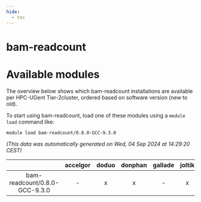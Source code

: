 ```yaml
---
hide:
  - toc
---
```


bam-readcount
=============

# Available modules


The overview below shows which bam-readcount installations are available per HPC-UGent Tier-2cluster, ordered based on software version (new to old).

To start using bam-readcount, load one of these modules using a `module load` command like:

```shell
module load bam-readcount/0.8.0-GCC-9.3.0
```

*(This data was automatically generated on Wed, 04 Sep 2024 at 14:29:20 CEST)*  

| |accelgor|doduo|donphan|gallade|joltik|shinx|skitty|
| :---: | :---: | :---: | :---: | :---: | :---: | :---: | :---: |
|bam-readcount/0.8.0-GCC-9.3.0|-|x|x|-|x|-|x|
